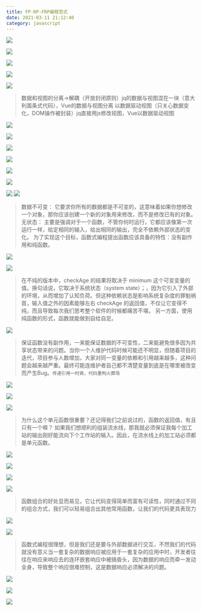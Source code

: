 ```yaml
---
title: FP-RP-FRP编程范式
date: 2021-03-11 21:12:40
category: javascript
---
```


![](https://upload-images.jianshu.io/upload_images/10024246-e551555c2919e46c.jpeg?imageMogr2/auto-orient/strip%7CimageView2/2/w/1240)

![](https://upload-images.jianshu.io/upload_images/10024246-837712d823c88c44.jpeg?imageMogr2/auto-orient/strip%7CimageView2/2/w/1240)

![](https://upload-images.jianshu.io/upload_images/10024246-7ab8e5e5c0fa23fa.jpeg?imageMogr2/auto-orient/strip%7CimageView2/2/w/1240)

![](https://upload-images.jianshu.io/upload_images/10024246-820693fcfaded8bc.jpeg?imageMogr2/auto-orient/strip%7CimageView2/2/w/1240)

![](https://upload-images.jianshu.io/upload_images/10024246-0dd0666c417ff235.jpeg?imageMogr2/auto-orient/strip%7CimageView2/2/w/1240)
>数据和视图的分离->解耦（开放封闭原则）jq的数据与视图混在一块（意大利面条式代码），Vue的数据与视图分离 以数据驱动视图（只关心数据变化，DOM操作被封装）jq直接用js修改视图，Vue以数据驱动视图

![](https://upload-images.jianshu.io/upload_images/10024246-42d5fd6651b5c730.jpeg?imageMogr2/auto-orient/strip%7CimageView2/2/w/1240)


![](https://upload-images.jianshu.io/upload_images/10024246-c4476563b9f416e1.jpeg?imageMogr2/auto-orient/strip%7CimageView2/2/w/1240)

![](https://upload-images.jianshu.io/upload_images/10024246-61c4c317ab6a1925.jpeg?imageMogr2/auto-orient/strip%7CimageView2/2/w/1240)

![](https://upload-images.jianshu.io/upload_images/10024246-1b0d1dad4068ccde.jpeg?imageMogr2/auto-orient/strip%7CimageView2/2/w/1240)

![](https://upload-images.jianshu.io/upload_images/10024246-488439027be1a632.jpeg?imageMogr2/auto-orient/strip%7CimageView2/2/w/1240)

![](https://upload-images.jianshu.io/upload_images/10024246-11073c21bc77376b.jpeg?imageMogr2/auto-orient/strip%7CimageView2/2/w/1240)

![](https://upload-images.jianshu.io/upload_images/10024246-cbb9a98c4e60d8ec.jpeg?imageMogr2/auto-orient/strip%7CimageView2/2/w/1240)
![](https://upload-images.jianshu.io/upload_images/10024246-cb1449cf1705be2c.jpeg?imageMogr2/auto-orient/strip%7CimageView2/2/w/1240)
>数据不可变： 它要求你所有的数据都是不可变的，这意味着如果你想修改一个对象，那你应该创建一个新的对象用来修改，而不是修改已有的对象。 无状态： 主要是强调对于一个函数，不管你何时运行，它都应该像第一次运行一样，给定相同的输入，给出相同的输出，完全不依赖外部状态的变化。 为了实现这个目标，函数式编程提出函数应该具备的特性：没有副作用和纯函数。


![](https://upload-images.jianshu.io/upload_images/10024246-7fe37c43559a2198.jpeg?imageMogr2/auto-orient/strip%7CimageView2/2/w/1240)

![](https://upload-images.jianshu.io/upload_images/10024246-bfbb62895921c27e.jpeg?imageMogr2/auto-orient/strip%7CimageView2/2/w/1240)
>在不纯的版本中，checkAge 的结果将取决于 minimum 这个可变变量的值。换句话说，它取决于系统状态（system state）；，因为它引入了外部的环境，从而增加了认知负荷。但这种依赖状态是影响系统复杂度的罪魁祸首，输入值之外的因素能够左右 checkAge 的返回值，不仅让它变得不纯，而且导致每次我们思考整个软件的时候都痛苦不堪。 另一方面，使用纯函数的形式，函数就能做到自给自足。

![](https://upload-images.jianshu.io/upload_images/10024246-44dafec478425db0.jpeg?imageMogr2/auto-orient/strip%7CimageView2/2/w/1240)
>保证函数没有副作用，一来能保证数据的不可变性，二来能避免很多因为共享状态带来的问题。当你一个人维护代码时候可能还不明显，但随着项目的迭代，项目参与人数增加，大家对同一变量的依赖和引用越来越多，这种问题会越来越严重。最终可能连维护者自己都不清楚变量到底是在哪里被改变而产生Bug。`传递引用一时爽，代码重构火葬场`  

![](https://upload-images.jianshu.io/upload_images/10024246-e4daf335f0fe4716.jpeg?imageMogr2/auto-orient/strip%7CimageView2/2/w/1240)

![](https://upload-images.jianshu.io/upload_images/10024246-15e68c71c8faa114.jpeg?imageMogr2/auto-orient/strip%7CimageView2/2/w/1240)

![](https://upload-images.jianshu.io/upload_images/10024246-c933554bb5a211a3.jpeg?imageMogr2/auto-orient/strip%7CimageView2/2/w/1240)
>为什么这个单元函数很重要？还记得我们之前说过的，函数的返回值，有且只有一个嘛？ 如果我们想顺利的组装流水线，那我就必须保证我每个加工站的输出刚好能流向下个工作站的输入。因此，在流水线上的加工站必须都是单元函数。

![](https://upload-images.jianshu.io/upload_images/10024246-f0ab24af87d1c69a.jpeg?imageMogr2/auto-orient/strip%7CimageView2/2/w/1240)

![](https://upload-images.jianshu.io/upload_images/10024246-01a3212c7593560d.jpeg?imageMogr2/auto-orient/strip%7CimageView2/2/w/1240)

![](https://upload-images.jianshu.io/upload_images/10024246-e5e473d34cd15743.jpeg?imageMogr2/auto-orient/strip%7CimageView2/2/w/1240)

![](https://upload-images.jianshu.io/upload_images/10024246-4fdfb5310ffc3c0c.jpeg?imageMogr2/auto-orient/strip%7CimageView2/2/w/1240)
>函数组合的好处显而易见，它让代码变得简单而富有可读性，同时通过不同的组合方式，我们可以轻易组合出其他常用函数，让我们的代码更具表现力

![](https://upload-images.jianshu.io/upload_images/10024246-c947c9ccd7dccd73.jpeg?imageMogr2/auto-orient/strip%7CimageView2/2/w/1240)

![](https://upload-images.jianshu.io/upload_images/10024246-d1f499f381e2ff6c.jpeg?imageMogr2/auto-orient/strip%7CimageView2/2/w/1240)

>函数式编程很理想，但是我们还是要与外部数据进行交互，不然我们的代码就没有意义当一套复杂的数据响应被应用于一套复杂的应用中时，开发者往往在响应来响应去的连环嵌套响应中被搞昏头，因为数据的响应而牵一发动全身，导致整个响应很难控制，这是数据响应必须解决的问题。

![](https://upload-images.jianshu.io/upload_images/10024246-dee5d9f145d85c79.jpeg?imageMogr2/auto-orient/strip%7CimageView2/2/w/1240)

![](https://upload-images.jianshu.io/upload_images/10024246-c027a0b749c44425.jpeg?imageMogr2/auto-orient/strip%7CimageView2/2/w/1240)

![](https://upload-images.jianshu.io/upload_images/10024246-1badbd997d2e324e.jpeg?imageMogr2/auto-orient/strip%7CimageView2/2/w/1240)
